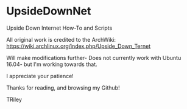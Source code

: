 # UpsideDownNet
Upside Down Internet How-To and Scripts 

All original work is credited to the ArchWiki: https://wiki.archlinux.org/index.php/Upside_Down_Ternet

Will make modifications further- Does not currently work with Ubuntu 16.04- but I'm working towards that. 

I appreciate your patience! 

Thanks for reading, and browsing my Github!

TRiley
